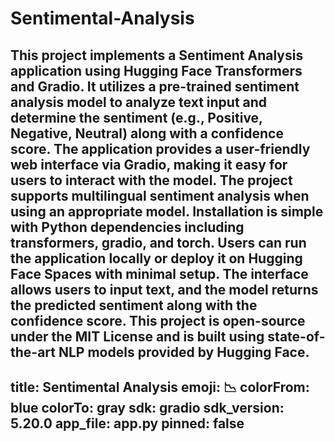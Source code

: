 # Sentimental-Analysis
This project implements a Sentiment Analysis application using Hugging Face Transformers and Gradio. It utilizes a pre-trained sentiment analysis model to analyze text input and determine the sentiment (e.g., Positive, Negative, Neutral) along with a confidence score. The application provides a user-friendly web interface via Gradio, making it easy for users to interact with the model. The project supports multilingual sentiment analysis when using an appropriate model. Installation is simple with Python dependencies including transformers, gradio, and torch. Users can run the application locally or deploy it on Hugging Face Spaces with minimal setup. The interface allows users to input text, and the model returns the predicted sentiment along with the confidence score. This project is open-source under the MIT License and is built using state-of-the-art NLP models provided by Hugging Face.
---
title: Sentimental Analysis
emoji: 📉
colorFrom: blue
colorTo: gray
sdk: gradio
sdk_version: 5.20.0
app_file: app.py
pinned: false
---
